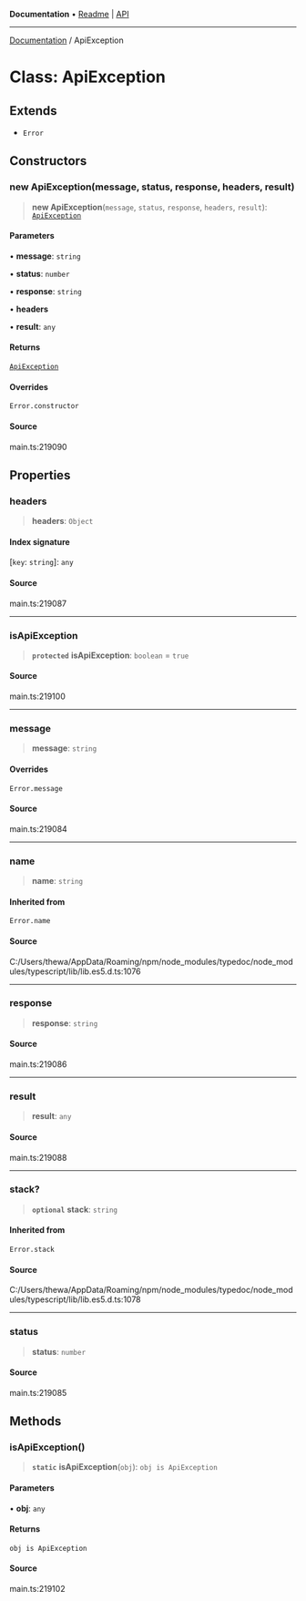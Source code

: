 **Documentation** • [Readme](../README.md) \| [API](../globals.md)

***

[Documentation](../README.md) / ApiException

# Class: ApiException

## Extends

- `Error`

## Constructors

### new ApiException(message, status, response, headers, result)

> **new ApiException**(`message`, `status`, `response`, `headers`, `result`): [`ApiException`](ApiException.md)

#### Parameters

• **message**: `string`

• **status**: `number`

• **response**: `string`

• **headers**

• **result**: `any`

#### Returns

[`ApiException`](ApiException.md)

#### Overrides

`Error.constructor`

#### Source

main.ts:219090

## Properties

### headers

> **headers**: `Object`

#### Index signature

 \[`key`: `string`\]: `any`

#### Source

main.ts:219087

***

### isApiException

> **`protected`** **isApiException**: `boolean` = `true`

#### Source

main.ts:219100

***

### message

> **message**: `string`

#### Overrides

`Error.message`

#### Source

main.ts:219084

***

### name

> **name**: `string`

#### Inherited from

`Error.name`

#### Source

C:/Users/thewa/AppData/Roaming/npm/node\_modules/typedoc/node\_modules/typescript/lib/lib.es5.d.ts:1076

***

### response

> **response**: `string`

#### Source

main.ts:219086

***

### result

> **result**: `any`

#### Source

main.ts:219088

***

### stack?

> **`optional`** **stack**: `string`

#### Inherited from

`Error.stack`

#### Source

C:/Users/thewa/AppData/Roaming/npm/node\_modules/typedoc/node\_modules/typescript/lib/lib.es5.d.ts:1078

***

### status

> **status**: `number`

#### Source

main.ts:219085

## Methods

### isApiException()

> **`static`** **isApiException**(`obj`): `obj is ApiException`

#### Parameters

• **obj**: `any`

#### Returns

`obj is ApiException`

#### Source

main.ts:219102
